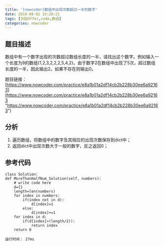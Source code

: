 ```yaml
---
title: '[nowcoder]数组中出现次数超过一半的数字'
date: 2018-08-02 15:20:21
tags: [剑指Offer,code,数组]
categories: nowcoder
---
```


## 题目描述

数组中有一个数字出现的次数超过数组长度的一半，请找出这个数字。例如输入一个长度为9的数组{1,2,3,2,2,2,5,4,2}。由于数字2在数组中出现了5次，超过数组长度的一半，因此输出2。如果不存在则输出0。

题目链接： [https://www.nowcoder.com/practice/e8a1b01a2df14cb2b228b30ee6a92163](https://www.nowcoder.com/practice/e8a1b01a2df14cb2b228b30ee6a92163 "https://www.nowcoder.com/practice/e8a1b01a2df14cb2b228b30ee6a92163")

<!-- more -->

## 分析

1. 遍历数组，将数组中的数字及其相应的出现次数保存到dict中；
2. 返回dict中出现次数大于一般的数字，反之返回0；

## 参考代码

	class Solution:
    def MoreThanHalfNum_Solution(self, numbers):
        # write code here
        d={}
        length=len(numbers)
        for index in numbers:
            if(index not in d):
                d[index]=1
            else:
                d[index]+=1
        for index in d:
            if(d[index]>(length/2)):
                return index
        return 0

	运行时间： 27ms